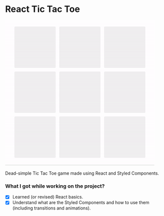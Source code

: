 # React Tic Tac Toe
![Gif with actual gameplay](gameplay.gif)

Dead-simple Tic Tac Toe game made using React and Styled Components.

### What I got while working on the project?
- [x] Learned (or revised) React basics.
- [x] Understand what are the Styled Components and how to use them (including transitions and animations).
